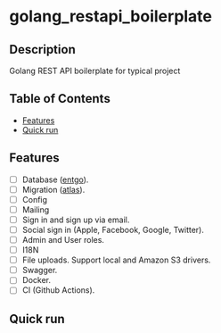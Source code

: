 # golang_restapi_boilerplate

## Description

Golang REST API boilerplate for typical project

## Table of Contents

-   [Features](#features)
-   [Quick run](#quick-run)

## Features

-   [ ] Database ([entgo](https://github.com/ent/ent)).
-   [ ] Migration ([atlas](https://github.com/ariga/atlas)).
-   [ ] Config
-   [ ] Mailing
-   [ ] Sign in and sign up via email.
-   [ ] Social sign in (Apple, Facebook, Google, Twitter).
-   [ ] Admin and User roles.
-   [ ] I18N
-   [ ] File uploads. Support local and Amazon S3 drivers.
-   [ ] Swagger.
-   [ ] Docker.
-   [ ] CI (Github Actions).

## Quick run
